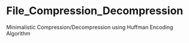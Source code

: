 # File_Compression_Decompression
Minimalistic Compression/Decompression using Huffman Encoding Algorithm
